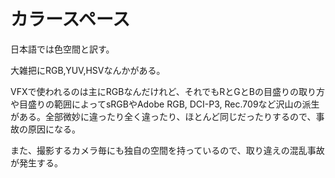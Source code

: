 # カラースペース
日本語では色空間と訳す。

大雑把にRGB,YUV,HSVなんかがある。

VFXで使われるのは主にRGBなんだけれど、それでもRとGとBの目盛りの取り方や目盛りの範囲によってsRGBやAdobe RGB, DCI-P3, Rec.709など沢山の派生がある。全部微妙に違ったり全く違ったり、ほとんど同じだったりするので、事故の原因になる。

また、撮影するカメラ毎にも独自の空間を持っているので、取り違えの混乱事故が発生する。
